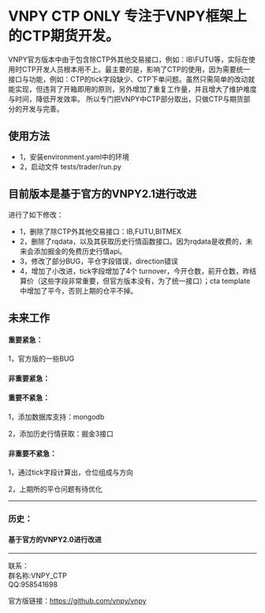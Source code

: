 ﻿VNPY CTP ONLY 专注于VNPY框架上的CTP期货开发。
===

VNPY官方版本中由于包含除CTP外其他交易接口，例如：IB\FUTU等，实际在使用时CTP开发人员根本用不上。最主要的是，影响了CTP的使用，因为需要统一接口与功能，例如：CTP的tick字段缺少、CTP下单问题。虽然只需简单的改动就能实现，但违背了开箱即用的原则，另外增加了重复工作量，并且增大了维护难度与时间，降低开发效率。 所以专门把VNPY中CTP部分取出，只做CTP与期货部分的开发与完善。

## 使用方法
- 1，安装environment.yaml中的环境
- 2，启动文件 tests/trader/run.py


## 目前版本是基于官方的VNPY2.1进行改进

进行了如下修改：<br>
- 1，删除了除CTP外其他交易接口：IB,FUTU,BITMEX
- 2，删除了rqdata，以及其获取历史行情函数接口。因为rqdata是收费的，未来会添加掘金的免费历史行情api。<br>
- 3，修改了部分BUG，平仓字段错误，direction错误<br>
- 4，增加了小改进，tick字段增加了4个 turnover，今开仓数，前开仓数，昨结算价（这些字段非常重要，但官方版本没有，为了统一接口）；cta template中增加了平今，否则上期的仓平不掉。<br>


## 未来工作

#### 重要紧急：

1，官方版的一些BUG

#### 非重要紧急：


#### 重要不紧急：

1，添加数据库支持：mongodb<br>

2，添加历史行情获取：掘金3接口<br>


#### 非重要不紧急：

1，通过tick字段计算出，仓位组成与方向<br>

2，上期所的平仓问题有待优化<br>

-------------------------
### 历史：
#### 基于官方的VNPY2.0进行改进
-------------------------
联系：<br>
群名称:VNPY_CTP<br>
QQ:958541698<br>

官方版链接：https://github.com/vnpy/vnpy
